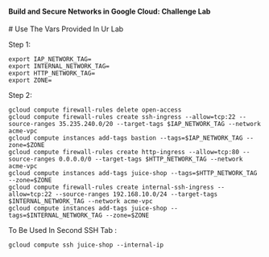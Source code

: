 <h4>Build and Secure Networks in Google Cloud: Challenge Lab</h4>
# Use The Vars Provided In Ur Lab

Step 1:
```
export IAP_NETWORK_TAG=
export INTERNAL_NETWORK_TAG=
export HTTP_NETWORK_TAG=
export ZONE=
```
Step 2:

```
gcloud compute firewall-rules delete open-access
gcloud compute firewall-rules create ssh-ingress --allow=tcp:22 --source-ranges 35.235.240.0/20 --target-tags $IAP_NETWORK_TAG --network acme-vpc
gcloud compute instances add-tags bastion --tags=$IAP_NETWORK_TAG --zone=$ZONE
gcloud compute firewall-rules create http-ingress --allow=tcp:80 --source-ranges 0.0.0.0/0 --target-tags $HTTP_NETWORK_TAG --network acme-vpc 
gcloud compute instances add-tags juice-shop --tags=$HTTP_NETWORK_TAG --zone=$ZONE
gcloud compute firewall-rules create internal-ssh-ingress --allow=tcp:22 --source-ranges 192.168.10.0/24 --target-tags $INTERNAL_NETWORK_TAG --network acme-vpc
gcloud compute instances add-tags juice-shop --tags=$INTERNAL_NETWORK_TAG --zone=$ZONE
```





To Be Used In Second SSH Tab :

```
gcloud compute ssh juice-shop --internal-ip
```




